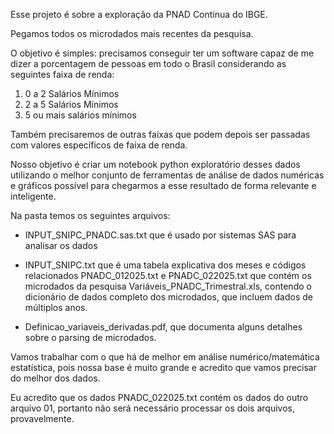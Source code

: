 Esse projeto é sobre a exploração da PNAD Contínua do IBGE.

Pegamos todos os microdados mais recentes da pesquisa.

O objetivo é simples: precisamos conseguir ter um software capaz de me dizer a porcentagem de pessoas em todo o Brasil considerando as seguintes faixa de renda:

1) 0 a 2 Salários Mínimos
2) 2 a 5 Salários Mínimos
3) 5 ou mais salários mínimos

Também precisaremos de outras faixas que podem depois ser passadas com valores específicos de faixa de renda.

Nosso objetivo é criar um notebook python exploratório desses dados utilizando o melhor conjunto de ferramentas de análise de dados numéricas e gráficos possível para chegarmos a esse resultado de forma relevante e inteligente.

Na pasta temos os seguintes arquivos:
- INPUT_SNIPC_PNADC.sas.txt que é usado por sistemas SAS para analisar os dados
- INPUT_SNIPC.txt que é uma tabela explicativa dos meses e códigos relacionados
PNADC_012025.txt e PNADC_022025.txt que contém os microdados da pesquisa
Variáveis_PNADC_Trimestral.xls, contendo o dicionário de dados completo dos microdados, que incluem dados de múltiplos anos.

- Definicao_variaveis_derivadas.pdf, que documenta alguns detalhes sobre o parsing de microdados.

Vamos trabalhar com o que há de melhor em análise numérico/matemática estatística, pois nossa base é muito grande e acredito que vamos precisar do melhor dos dados.

Eu acredito que os dados PNADC_022025.txt contém os dados do outro arquivo 01, portanto não será necessário processar os dois arquivos, provavelmente.

